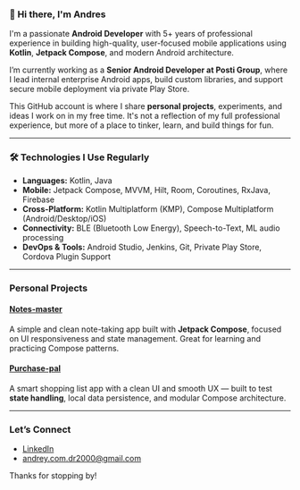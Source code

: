 ### 👋 Hi there, I'm Andres

I'm a passionate **Android Developer** with 5+ years of professional experience in building high-quality, user-focused mobile applications using **Kotlin**, **Jetpack Compose**, and modern Android architecture.

I’m currently working as a **Senior Android Developer at Posti Group**, where I lead internal enterprise Android apps, build custom libraries, and support secure mobile deployment via private Play Store.

This GitHub account is where I share **personal projects**, experiments, and ideas I work on in my free time. It's not a reflection of my full professional experience, but more of a place to tinker, learn, and build things for fun.

---

### 🛠️ Technologies I Use Regularly

- **Languages:** Kotlin, Java
- **Mobile:** Jetpack Compose, MVVM, Hilt, Room, Coroutines, RxJava, Firebase
- **Cross-Platform:** Kotlin Multiplatform (KMP), Compose Multiplatform (Android/Desktop/iOS)
- **Connectivity:** BLE (Bluetooth Low Energy), Speech-to-Text, ML audio processing
- **DevOps & Tools:** Android Studio, Jenkins, Git, Private Play Store, Cordova Plugin Support

---

### Personal Projects

#### [Notes-master](https://github.com/DreHubOff/notes-master)
A simple and clean note-taking app built with **Jetpack Compose**, focused on UI responsiveness and state management. Great for learning and practicing Compose patterns.

#### [Purchase-pal](https://github.com/DreHubOff/Purchase-pal)
A smart shopping list app with a clean UI and smooth UX — built to test **state handling**, local data persistence, and modular Compose architecture.

---

### Let’s Connect

-  [LinkedIn](https://www.linkedin.com/in/andres-aleksandrovych-2425811b3)
-  andrey.com.dr2000@gmail.com

Thanks for stopping by!
